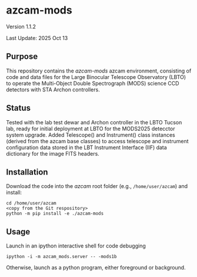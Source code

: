 # azcam-mods
Version 1.1.2

Last Update: 2025 Oct 13

## Purpose

This repository contains the *azcam-mods* azcam environment, consisting of code and data files for the Large Binocular Telescope 
Observatory (LBTO) to operate the Multi-Object Double Spectrograph (MODS) science CCD detectors with STA Archon controllers.

## Status

Tested with the lab test dewar and Archon controller in the LBTO Tucson lab, ready for initial deployment at LBTO for the 
MODS2025 detecctor system upgrade. Added Telescope() and Instrument() class instances (derived from the azcam base classes) 
to access telescope and instrument configuration data stored in the LBT Instrument Interface (IIF) data dictionary for 
the image FITS headers.

## Installation

Download the code into the *azcam* root folder (e.g., `/home/user/azcam`) and install:

```shell
cd /home/user/azcam
<copy from the Git respository>
python -m pip install -e ./azcam-mods
```

## Usage

Launch in an ipython interactive shell for code debugging
```shell
ipython -i -m azcam_mods.server -- -mods1b
```
Otherwise, launch as a python program, either foreground or background.
